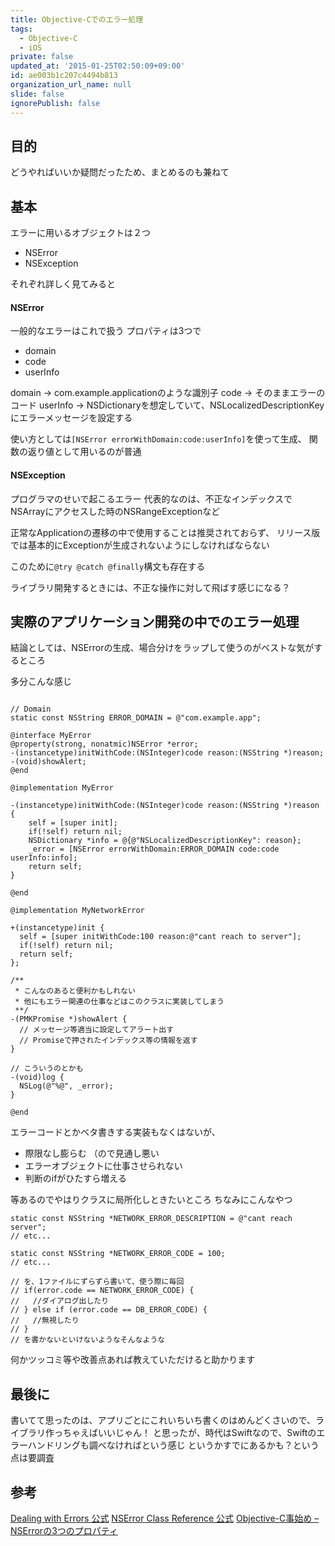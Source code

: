 ```yaml
---
title: Objective-Cでのエラー処理
tags:
  - Objective-C
  - iOS
private: false
updated_at: '2015-01-25T02:50:09+09:00'
id: ae003b1c207c4494b813
organization_url_name: null
slide: false
ignorePublish: false
---
```

## 目的

どうやればいいか疑問だったため、まとめるのも兼ねて

## 基本

エラーに用いるオブジェクトは２つ

- NSError
- NSException

それぞれ詳しく見てみると

#### NSError

一般的なエラーはこれで扱う
プロパティは3つで

- domain
- code
- userInfo

domain -> com.example.applicationのような識別子
code -> そのままエラーのコード
userInfo -> NSDictionaryを想定していて、NSLocalizedDescriptionKeyにエラーメッセージを設定する

使い方としては`[NSError errorWithDomain:code:userInfo]`を使って生成、
関数の返り値として用いるのが普通

#### NSException

プログラマのせいで起こるエラー
代表的なのは、不正なインデックスでNSArrayにアクセスした時のNSRangeExceptionなど

正常なApplicationの遷移の中で使用することは推奨されておらず、
リリース版では基本的にExceptionが生成されないようにしなければならない

このために`@try @catch @finally`構文も存在する

ライブラリ開発するときには、不正な操作に対して飛ばす感じになる？


## 実際のアプリケーション開発の中でのエラー処理

結論としては、NSErrorの生成、場合分けをラップして使うのがベストな気がするところ

多分こんな感じ

```objc:superClass

// Domain
static const NSString ERROR_DOMAIN = @"com.example.app";

@interface MyError
@property(strong, nonatmic)NSError *error;
-(instancetype)initWithCode:(NSInteger)code reason:(NSString *)reason;
-(void)showAlert;
@end

@implementation MyError

-(instancetype)initWithCode:(NSInteger)code reason:(NSString *)reason {
    self = [super init];
    if(!self) return nil;
    NSDictionary *info = @{@"NSLocalizedDescriptionKey": reason};
    _error = [NSError errorWithDomain:ERROR_DOMAIN code:code userInfo:info];
    return self;
}

@end
```

```objc:childClass
@implementation MyNetworkError

+(instancetype)init {
  self = [super initWithCode:100 reason:@"cant reach to server"];
  if(!self) return nil;
  return self;
};

/** 
 * こんなのあると便利かもしれない 
 * 他にもエラー関連の仕事などはこのクラスに実装してしまう
 **/
-(PMKPromise *)showAlert {
  // メッセージ等適当に設定してアラート出す
  // Promiseで押されたインデックス等の情報を返す
}

// こういうのとかも
-(void)log {
  NSLog(@"%@", _error);
}

@end
```

エラーコードとかベタ書きする実装もなくはないが、
- 際限なし膨らむ （ので見通し悪い
- エラーオブジェクトに仕事させられない
- 判断のifがひたすら増える

等あるのでやはりクラスに局所化しときたいところ
ちなみにこんなやつ

```objc
static const NSString *NETWORK_ERROR_DESCRIPTION = @"cant reach server";
// etc...

static const NSString *NETWORK_ERROR_CODE = 100;
// etc...

// を、1ファイルにずらずら書いて、使う際に毎回
// if(error.code == NETWORK_ERROR_CODE) {
//   //ダイアログ出したり
// } else if (error.code == DB_ERROR_CODE) {
//   //無視したり
// }
// を書かないといけないようなそんなような
```

何かツッコミ等や改善点あれば教えていただけると助かります


## 最後に

書いてて思ったのは、アプリごとにこれいちいち書くのはめんどくさいので、ライブラリ作っちゃえばいいじゃん！
と思ったが、時代はSwiftなので、Swiftのエラーハンドリングも調べなければという感じ
というかすでにあるかも？という点は要調査

## 参考

[Dealing with Errors 公式](https://developer.apple.com/library/ios/documentation/Cocoa/Conceptual/ProgrammingWithObjectiveC/ErrorHandling/ErrorHandling.html)
[NSError Class Reference 公式](https://developer.apple.com/library/ios/documentation/Cocoa/Reference/Foundation/Classes/NSError_Class/index.html)
[Objective-C事始め – NSErrorの3つのプロパティ](http://www.inazumatv.com/contents/archives/9078)
